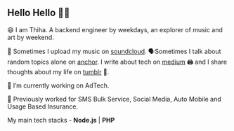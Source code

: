 ## Hello Hello 👋👋

😄 I am Thiha. A backend engineer by weekdays, an explorer of music and art by weekend.

🎼 Sometimes I upload my music on [soundcloud](https://soundcloud.com/thiha-kyaw-0).
🗣️Sometimes I talk about random topics alone on [anchor](https://anchor.fm/thihakyaw).
I write about tech on [medium](https://medium.com/@thihakyaw) 🖨️ and I share thoughts about my life on [tumblr](https://thihakyaw.tumblr.com/) 💭.

🔭 I’m currently working on AdTech. 

🚩 Previously worked for SMS Bulk Service, Social Media, Auto Mobile and Usage Based Insurance. 

My main tech stacks - **Node.js** | **PHP**
